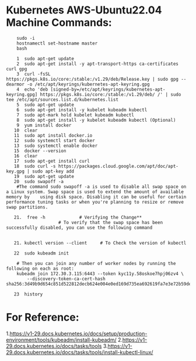    
Kubernetes AWS-Ubuntu22.04 Machine Commands:
=============================================

```
	sudo -i
	hostnamectl set-hostname master
	bash

    1  sudo apt-get update
    2  sudo apt-get install -y apt-transport-https ca-certificates curl gpg
    3  curl -fsSL https://pkgs.k8s.io/core:/stable:/v1.29/deb/Release.key | sudo gpg --dearmor -o /etc/apt/keyrings/kubernetes-apt-keyring.gpg
    4  echo 'deb [signed-by=/etc/apt/keyrings/kubernetes-apt-keyring.gpg] https://pkgs.k8s.io/core:/stable:/v1.29/deb/ /' | sudo tee /etc/apt/sources.list.d/kubernetes.list
    5  sudo apt-get update
    6  sudo apt-get install -y kubelet kubeadm kubectl
    7  sudo apt-mark hold kubelet kubeadm kubectl
    8  sudo apt-get install -y kubelet kubeadm kubectl (Optional)
    9  yum install docker
   10  clear
   11  sudo apt install docker.io
   12  sudo systemctl start docker
   13  sudo systemctl enable docker
   15  docker --version
   16  clear
   17  sudo apt-get install curl
   18  sudo curl -s https://packages.cloud.google.com/apt/doc/apt-key.gpg | sudo apt-key add
   19  sudo apt-get update
   20  sudo swapoff -a
	#The command sudo swapoff -a is used to disable all swap space on a Linux system. Swap space is used to extend the amount of available memory by 	using disk space. Disabling it can be useful for certain performance tuning tasks or when you're planning to resize or remove swap partitions.

   21. 	free -h				# Verifying the Change** 
					# To verify that the swap space has been successfully disabled, you can use the following command


   21. kubectl version --client 	# To Check the version of kubectl
```
```
   22  sudo kubeadm init

	# Then you can join any number of worker nodes by running the following on each as root:
	kubeadm join 172.30.3.115:6443 --token kyc11y.58oskoe7hpj06zv4 \
        --discovery-token-ca-cert-hash sha256:3d49b9d654c851d522812decb624e004e0ed169d735ea692619fa7e3e72b59de
```
```
   23  history
```
# For Reference:

1.https://v1-29.docs.kubernetes.io/docs/setup/production-environment/tools/kubeadm/install-kubeadm/
2.https://v1-29.docs.kubernetes.io/docs/tasks/tools
3.https://v1-29.docs.kubernetes.io/docs/tasks/tools/install-kubectl-linux/
